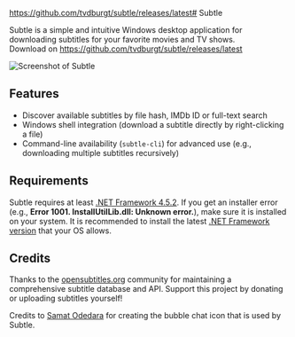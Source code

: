 https://github.com/tvdburgt/subtle/releases/latest# Subtle

Subtle is a simple and intuitive Windows desktop application for downloading subtitles for your favorite movies and TV shows.  
Download on <https://github.com/tvdburgt/subtle/releases/latest>

![Screenshot of Subtle](https://raw.githubusercontent.com/tvdburgt/subtle/master/screenshots/pioneer.png)

## Features
- Discover available subtitles by file hash, IMDb ID or full-text search
- Windows shell integration (download a subtitle directly by right-clicking a file)
- Command-line availability (`subtle-cli`) for advanced use (e.g., downloading multiple subtitles recursively)

## Requirements
Subtle requires at least [.NET Framework 4.5.2](http://go.microsoft.com/fwlink/p/?LinkId=397706). If you get  an installer error (e.g., **Error 1001. InstallUtilLib.dll: Unknown error.**), make sure it is installed on your system. It is recommended to install the latest [.NET Framework version](https://msdn.microsoft.com/en-us/library/5a4x27ek%28v=vs.110%29.aspx) that your OS allows.

## Credits

Thanks to the [opensubtitles.org](http://www.opensubtitles.org) community for maintaining a comprehensive subtitle database and API. Support this project by donating or uploading subtitles yourself!

Credits to [Samat Odedara](https://www.iconfinder.com/samatodedara) for creating the bubble chat icon that is used by Subtle.
